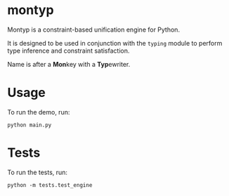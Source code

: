 # montyp

Montyp is a constraint-based unification engine for Python.

It is designed to be used in conjunction with the `typing` module to perform type inference and constraint satisfaction.

Name is after a **Mon**key with a **Typ**ewriter.

# Usage

To run the demo, run:

```
python main.py
```

# Tests

To run the tests, run:

```
python -m tests.test_engine
```
